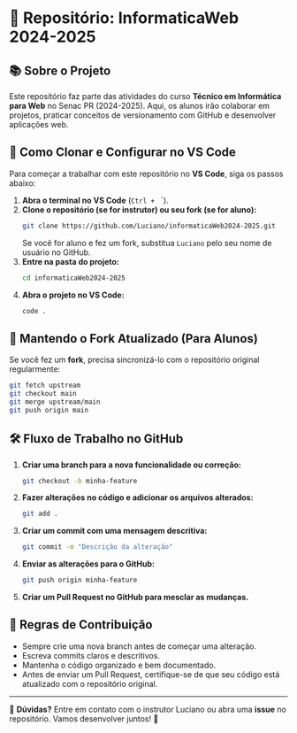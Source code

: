 # 📌 Repositório: InformaticaWeb 2024-2025

## 📚 Sobre o Projeto
Este repositório faz parte das atividades do curso **Técnico em Informática para Web** no Senac PR (2024-2025). Aqui, os alunos irão colaborar em projetos, praticar conceitos de versionamento com GitHub e desenvolver aplicações web.

## 🚀 Como Clonar e Configurar no VS Code
Para começar a trabalhar com este repositório no **VS Code**, siga os passos abaixo:

1. **Abra o terminal no VS Code** (`Ctrl + ` `).
2. **Clone o repositório (se for instrutor) ou seu fork (se for aluno):**
   ```bash
   git clone https://github.com/Luciano/informaticaWeb2024-2025.git
   ```
   Se você for aluno e fez um fork, substitua `Luciano` pelo seu nome de usuário no GitHub.
3. **Entre na pasta do projeto:**
   ```bash
   cd informaticaWeb2024-2025
   ```
4. **Abra o projeto no VS Code:**
   ```bash
   code .
   ```

## 🔄 Mantendo o Fork Atualizado (Para Alunos)
Se você fez um **fork**, precisa sincronizá-lo com o repositório original regularmente:
```bash
git fetch upstream
git checkout main
git merge upstream/main
git push origin main
```

## 🛠 Fluxo de Trabalho no GitHub
1. **Criar uma branch para a nova funcionalidade ou correção:**
   ```bash
   git checkout -b minha-feature
   ```
2. **Fazer alterações no código e adicionar os arquivos alterados:**
   ```bash
   git add .
   ```
3. **Criar um commit com uma mensagem descritiva:**
   ```bash
   git commit -m "Descrição da alteração"
   ```
4. **Enviar as alterações para o GitHub:**
   ```bash
   git push origin minha-feature
   ```
5. **Criar um Pull Request no GitHub para mesclar as mudanças.**

## 📢 Regras de Contribuição
- Sempre crie uma nova branch antes de começar uma alteração.
- Escreva commits claros e descritivos.
- Mantenha o código organizado e bem documentado.
- Antes de enviar um Pull Request, certifique-se de que seu código está atualizado com o repositório original.

---

📌 **Dúvidas?** Entre em contato com o instrutor Luciano ou abra uma **issue** no repositório. Vamos desenvolver juntos! 🚀